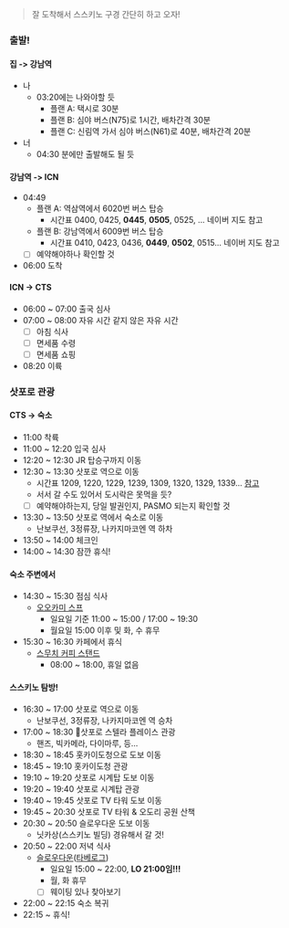> 잘 도착해서 스스키노 구경 간단히 하고 오자!
### 출발!
#### 집 -> 강남역
- 나
	- 03:20에는 나와야할 듯
		- 플랜 A: 택시로 30분
		- 플랜 B: 심야 버스(N75)로 1시간, 배차간격 30분
		- 플랜 C: 신림역 가서 심야 버스(N61)로 40분, 배차간격 20분
- 너
	- 04:30 분에만 출발해도 될 듯
#### 강남역 -> ICN
- 04:49 
	- 플랜 A: 역삼역에서 6020번 버스 탑승
		- 시간표 0400, 0425, **0445**, **0505**, 0525, ... 네이버 지도 참고
	- 플랜 B: 강남역에서 6009번 버스 탑승
		- 시간표 0410, 0423, 0436, **0449**, **0502**, 0515... 네이버 지도 참고
	- [ ] 예약해야하나 확인할 것
- 06:00 도착
#### ICN -> CTS
- 06:00 ~ 07:00 출국 심사
- 07:00 ~ 08:00 자유 시간 같지 않은 자유 시간
	- [ ] 아침 식사
	- [ ] 면세품 수령
	- [ ] 면세품 쇼핑
- 08:20 이륙
### 삿포로 관광
#### CTS -> 숙소
- 11:00 착륙
- 11:00 ~ 12:20 입국 심사
- 12:20 ~ 12:30 JR 탑승구까지 이동
- 12:30 ~ 13:30 삿포로 역으로 이동
	- 시간표 1209, 1220, 1229, 1239, 1309, 1320, 1329, 1339... [참고](https://blog.naver.com/lhy0732/223937912667)
	- 서서 갈 수도 있어서 도시락은 못먹을 듯?
	- [ ] 예약해야하는지, 당일 발권인지, PASMO 되는지 확인할 것
- 13:30 ~ 13:50 삿포로 역에서 숙소로 이동
	- 난보쿠선, 3정류장, 나카지마코엔 역 하차
- 13:50 ~ 14:00 체크인
- 14:00 ~ 14:30 잠깐 휴식!
#### 숙소 주변에서
- 14:30 ~ 15:30 점심 식사
	- [오오카미 스프](https://maps.app.goo.gl/imkDLSamENJSjXGu9)
		- 일요일 기준 11:00 ~ 15:00 / 17:00 ~ 19:30
		- 월요일 15:00 이후 및 화, 수 휴무
- 15:30 ~ 16:30 카페에서 휴식
	- [스무치 커피 스탠드](https://maps.app.goo.gl/r92wdpee4oxgw2Cy5)
		- 08:00 ~ 18:00, 휴일 없음
#### 스스키노 탐방!
- 16:30 ~ 17:00 삿포로 역으로 이동
	- 난보쿠선, 3정류장, 나카지마코엔 역 승차
- 17:00 ~ 18:30 삿포로 스텔라 플레이스 관광
	- 핸즈, 빅카메라, 다이마루, 등...
- 18:30 ~ 18:45 홋카이도청으로 도보 이동
- 18:45 ~ 19:10 홋카이도청 관광
- 19:10 ~ 19:20 삿포로 시계탑 도보 이동
- 19:20 ~ 19:40 삿포로 시계탑 관광
- 19:40 ~ 19:45 삿포로 TV 타워 도보 이동
- 19:45 ~ 20:30 삿포로 TV 타워 & 오도리 공원 산책
- 20:30 ~ 20:50 슬로우다운 도보 이동
	- 닛카상(스스키노 빌딩) 경유해서 갈 것!
- 20:50 ~ 22:00 저녁 식사
	- [슬로우다운](https://maps.app.goo.gl/WBHTb7ugj9XirAJk7)([타베로그](https://tabelog.com/hokkaido/A0101/A010103/1055955/table/))
		- 일요일 15:00 ~ 22:00, **LO 21:00임!!!**
		- 월, 화 휴무
		- [ ] 웨이팅 있나 찾아보기
- 22:00 ~ 22:15 숙소 복귀
- 22:15 ~ 휴식!